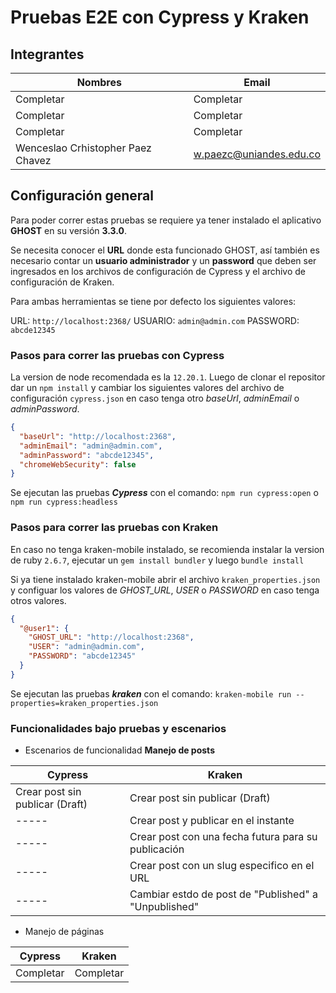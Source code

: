# Pruebas E2E con Cypress y Kraken
## Integrantes
|Nombres|Email|
|-------|------|
|Completar|Completar|
|Completar|Completar|
|Completar|Completar|
|Wenceslao Crhistopher Paez Chavez|w.paezc@uniandes.edu.co|

## Configuración general
Para poder correr estas pruebas se requiere ya tener instalado el aplicativo **GHOST** en su versión **3.3.0**. 

Se necesita conocer el **URL** donde esta funcionado GHOST, así también es necesario contar un **usuario administrador** y un **password** que deben ser ingresados en los archivos de configuración de Cypress y el archivo de configuración de Kraken. 

Para ambas herramientas se tiene por defecto los siguientes valores: 

URL: ```http://localhost:2368/``` 
USUARIO: ```admin@admin.com```
PASSWORD: ```abcde12345``` 

### Pasos para correr las pruebas con Cypress
La version de node recomendada es la ```12.20.1```. Luego de clonar el repositor dar un ```npm install``` y cambiar los siguientes valores del archivo de configuración ```cypress.json``` en caso tenga otro _baseUrl_, _adminEmail_ o _adminPassword_.

```json
{
  "baseUrl": "http://localhost:2368",
  "adminEmail": "admin@admin.com",
  "adminPassword": "abcde12345",
  "chromeWebSecurity": false
}
```
Se ejecutan las pruebas ***Cypress*** con el comando: ```npm run cypress:open``` o ```npm run cypress:headless```

### Pasos para correr las pruebas con Kraken
En caso no tenga kraken-mobile instalado, se recomienda instalar la version de ruby ```2.6.7```, ejecutar un ```gem install bundler``` y luego ```bundle install```  

Si ya tiene instalado kraken-mobile abrir el archivo ```kraken_properties.json``` y configuar los valores de _GHOST_URL_, _USER_ o _PASSWORD_ en caso tenga otros valores. 
```json
{
  "@user1": {
    "GHOST_URL": "http://localhost:2368",
    "USER": "admin@admin.com",
    "PASSWORD": "abcde12345"
  }
}
```

Se ejecutan las pruebas ***kraken*** con el comando: ```kraken-mobile run --properties=kraken_properties.json```

### Funcionalidades bajo pruebas y escenarios

- Escenarios de funcionalidad **Manejo de posts**

|Cypress|Kraken|
|-|-|
|Crear post sin publicar (Draft)|Crear post sin publicar (Draft)|
|-----|Crear post y publicar en el instante|
|-----|Crear post con una fecha futura para su publicación|
|-----|Crear post con un slug especifico en el URL| 
|-----|Cambiar estdo de post de "Published" a "Unpublished"|

- Manejo de páginas

|Cypress|Kraken|
|-|-|
|Completar|Completar|
